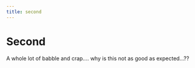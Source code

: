 ```yaml
---
title: second
---
```


# Second

A whole lot of babble and crap.... why is this not as good as expected...??
